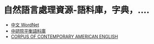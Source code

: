 # 自然語言處理資源-語料庫，字典，....

* [中文 WordNet](http://lope.linguistics.ntu.edu.tw/cwn/download/)
* [中研院平衡語料庫](http://asbc.iis.sinica.edu.tw/)
* [CORPUS OF CONTEMPORARY AMERICAN ENGLISH](http://corpus.byu.edu/coca/)